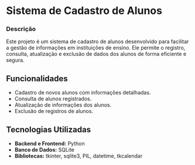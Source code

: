 # Sistema de Cadastro de Alunos

### Descrição

Este projeto é um sistema de cadastro de alunos desenvolvido para facilitar a gestão de informações em instituições de ensino. Ele permite o registro, consulta, atualização e exclusão de dados dos alunos de forma eficiente e segura.

## Funcionalidades

- Cadastro de novos alunos com informações detalhadas.
- Consulta de alunos registrados.
- Atualização de informações dos alunos.
- Exclusão de registros de alunos.

## Tecnologias Utilizadas

- **Backend e Frontend:** Python
- **Banco de Dados:** SQLite
- **Bibliotecas:** tkinter, sqlite3, PIL, datetime, tkcalendar






